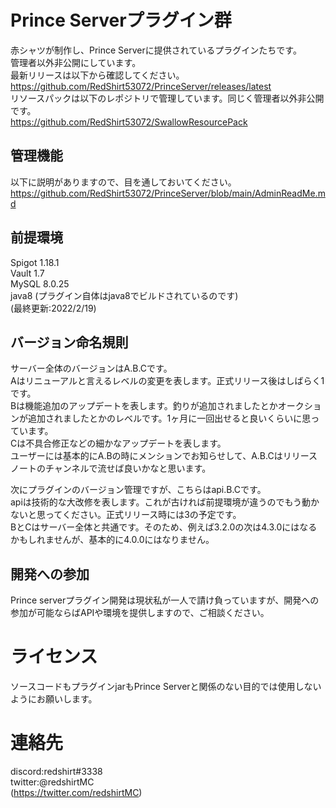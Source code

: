 # Prince Serverプラグイン群
赤シャツが制作し、Prince Serverに提供されているプラグインたちです。  
管理者以外非公開にしています。  
最新リリースは以下から確認してください。  
https://github.com/RedShirt53072/PrinceServer/releases/latest  
リソースパックは以下のレポジトリで管理しています。同じく管理者以外非公開です。  
https://github.com/RedShirt53072/SwallowResourcePack   


## 管理機能
以下に説明がありますので、目を通しておいてください。  
https://github.com/RedShirt53072/PrinceServer/blob/main/AdminReadMe.md

## 前提環境
Spigot 1.18.1  
Vault 1.7  
MySQL 8.0.25  
java8 (プラグイン自体はjava8でビルドされているのです)  
(最終更新:2022/2/19)

## バージョン命名規則  
サーバー全体のバージョンはA.B.Cです。  
Aはリニューアルと言えるレベルの変更を表します。正式リリース後はしばらく1です。  
Bは機能追加のアップデートを表します。釣りが追加されましたとかオークションが追加されましたとかのレベルです。1ヶ月に一回出せると良いくらいに思っています。  
Cは不具合修正などの細かなアップデートを表します。  
ユーザーには基本的にA.Bの時にメンションでお知らせして、A.B.Cはリリースノートのチャンネルで流せば良いかなと思います。  

次にプラグインのバージョン管理ですが、こちらはapi.B.Cです。  
apiは技術的な大改修を表します。これが古ければ前提環境が違うのでもう動かないと思ってください。正式リリース時には3の予定です。  
BとCはサーバー全体と共通です。そのため、例えば3.2.0の次は4.3.0にはなるかもしれませんが、基本的に4.0.0にはなりません。

## 開発への参加
Prince serverプラグイン開発は現状私が一人で請け負っていますが、開発への参加が可能ならばAPIや環境を提供しますので、ご相談ください。

# ライセンス
ソースコードもプラグインjarもPrince Serverと関係のない目的では使用しないようにお願いします。  

# 連絡先
discord:redshirt#3338  
twitter:@redshirtMC  
(https://twitter.com/redshirtMC)
